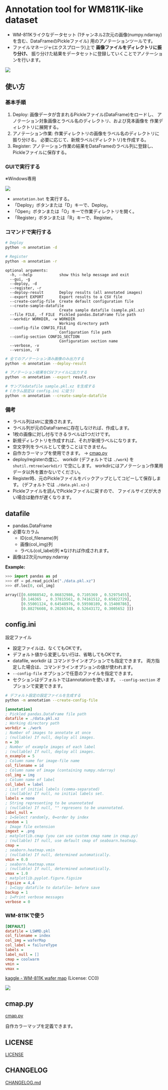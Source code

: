 # Annotation tool for WM811K-like dataset

- WM-811Kライクなデータセット
  (1チャンネル2次元の画像(numpy.ndarray)を含む、DataFrameのPickleファイル)
  用のアノテーションツールです。
- ファイルマネージャ(エクスプローラ)上で
  **画像ファイルをディレクトリに振り分け、**
  振り分けた結果をデータセットに登録していくことでアノテーションを行います。

![](doc/img/dir.png)

## 使い方

### 基本手順

1. Deploy: 画像データが含まれるPickleファイル(DataFrame)をロードし、
  アノテーション対象画像とラベル名のディレクトリ、および見本画像を
  作業ディレクトリに展開する。
1. アノテーション作業: 作業ディレクトリの画像をラベル名のディレクトリに振り分ける。
  必要に応じて、新規ラベル(ディレクトリ)を作成する。
1. Register: アノテーション作業の結果をDataFrameのラベル列に登録し、
  Pickleファイルに保存する。

### GUIで実行する

※Windows専用

![](doc/img/gui.png)

- `annotation.bat` を実行する。
- 「Deploy」ボタンまたは「D」キーで、Deploy。
- 「Open」ボタンまたは「O」キーで作業ディレクトリを開く。
- 「Register」ボタンまたは「R」キーで、Register。

### コマンドで実行する

```sh
# Deploy
python -m annotation -d

# Register
python -m annotation -r
```

```
optional arguments:
  -h, --help            show this help message and exit
  --gui, -g
  --deploy, -d
  --register, -r
  --deploy-result       Deploy results (all annotated images)
  --export EXPORT       Export results to a CSV file
  --create-config-file  Create default configuration file
  --create-sample-datafile
                        Create sample datafile (sample.pkl.xz)
  --file FILE, -f FILE  Pickled pandas.DataFrame file path
  --workdir WORKDIR, -w WORKDIR
                        Working directory path
  --config-file CONFIG_FILE
                        Configuration file path
  --config-section CONFIG_SECTION
                        Configuration section name
  --verbose, -v
  --version, -V
```

```sh
# 全てのアノテーション済み画像のみ出力する
python -m annotation --deploy-result
```

```sh
# アノテーション結果をCSVファイルに出力する
python -m annotation --export result.csv
```

```sh
# サンプルdatafile sample.pkl.xz を生成する
# (カラム設定は config.ini に従う)
python -m annotation --create-sample-datafile
```

### 備考

- ラベル列はstrに変換されます。
- ラベル列が元のDataFrameに存在しなければ、作成します。
- 1枚の画像に対し付与できるラベルは1つだけです。
- 新規ディレクトリを作成すれば、それが新規ラベルになります。
- 空文字列をラベルとして使うことはできません。
- 自作カラーマップを使用できます。 -> [cmap.py](#cmappy)
- deploy/registerの度に、
  workdir (デフォルトでは `./work`) を
  `shutil.rmtree(workdir)` で空にします。
  workdirにはアノテーション作業用データ以外を置かないでください。
- Register時、元のPickleファイルをバックアップとしてコピーして保存します。
  (デフォルトでは `./data.pkl.xz~`)
- Pickleファイルを読んでPickleファイルに戻すので、
  ファイルサイズが大きい場合は動作が遅くなります。

## datafile

- pandas.DataFrame
- 必要なカラム
  - ID(col_filename)列
  - 画像(col_img)列
  - ラベル(col_label)列 ※なければ作成されます。
- 画像は2次元numpy.ndarray

**Example:**

```python
>>> import pandas as pd
>>> df = pd.read_pickle("./data.pkl.xz")
>>> df.loc[0, col_img]

array([[0.60988542, 0.06832986, 0.7105369 , 0.52975455],
       [0.146365  , 0.37815561, 0.74161512, 0.65022729],
       [0.55001124, 0.64548976, 0.59598189, 0.15400786],
       [0.88276608, 0.20265346, 0.52643172, 0.3005652 ]])
```

## config.ini

設定ファイル

- 設定ファイルは、なくてもOKです。
- デフォルト値から変更しない行は、省略してもOKです。
- datafile, workdir は
  コマンドラインオプションでも指定できます。
  両方指定した場合は、コマンドラインオプションの値が使われます。
- `--config-file` オプションで任意のファイルを指定できます。
- セクションはデフォルトではannotationを使います。
  `--config-section` オプションで変更できます。

```sh
# デフォルト設定の設定ファイルを生成する
python -m annotation --create-config-file
```

```ini
[annotation]
; Pickled pandas.DataFrame file path
datafile = ./data.pkl.xz
; Working directory path
workdir = ./work
; Number of images to annotate at once
; (nullable) If null, deploy all images.
n = 30
; Number of example images of each label
; (nullable) If null, deploy all images.
n_example = 5
; Column name for image-file name
col_filename = id
; Column name of image (containing numpy.ndarray)
col_img = img
; Column name of label
col_label = label
; List of initial labels (comma-separated)
; (nullable) If null, no initial labels set.
labels = none
; String representing to be unannotated
; (nullable) If null, "" represens to be unannotated.
label_null = 
; 1=Select randomly, 0=order by index
random = 1
; Image file extension
imgext = .png
; matplotlib.cmap (you can use custom cmap name in cmap.py)
; (nullable) If null, use default cmap of seaboarn.heatmap.
cmap = 
; seaborn.heatmap.vmin
; (nullable) If null, determined automatically.
vmin = 0.0
; seaborn.heatmap.vmax
; (nullable) If null, determined automatically.
vmax = 1.0
; matplotlib.pyplot.figure.figsize
figsize = 4,4
; 1=Copy datafile to datafile~ before save
backup = 1
; 1=Print verbose messages
verbose = 0
```

### WM-811Kで使う

```ini
[DEFAULT]
datafile = LSWMD.pkl
col_filename = index
col_img = waferMap
col_label = failureType
labels = 
label_null = []
cmap = coolwarm
vmin =
vmax =
```

[kaggle - WM-811K wafer map](https://www.kaggle.com/datasets/qingyi/wm811k-wafer-map)
(License: CC0)

![](doc/img/dir_wm811k.png)

## cmap.py

[cmap.py](annotation/cmap.py)

自作カラーマップを定義できます。

## LICENSE

[LICENSE](LICENSE)

## CHANGELOG

[CHANGELOG.md](CHANGELOG.md)

